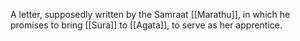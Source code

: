 A letter, supposedly written by the Samraat [[Marathu]], in which he promises to bring [[Sura]] to [[Agata]], to serve as her apprentice. 